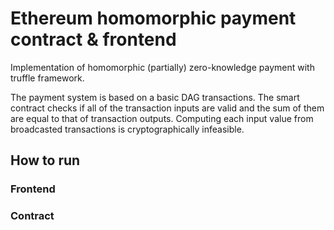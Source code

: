 # Ethereum homomorphic payment contract & frontend

Implementation of homomorphic (partially) zero-knowledge payment with truffle framework.

The payment system is based on a basic DAG transactions. The smart contract checks if all of the transaction inputs are valid and the sum of them are equal to that of transaction outputs. Computing each input value from broadcasted transactions is cryptographically infeasible.

## How to run

### Frontend

### Contract

